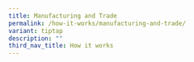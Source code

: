 ```yaml
---
title: Manufacturing and Trade
permalink: /how-it-works/manufacturing-and-trade/
variant: tiptap
description: ""
third_nav_title: How it works
---
```

